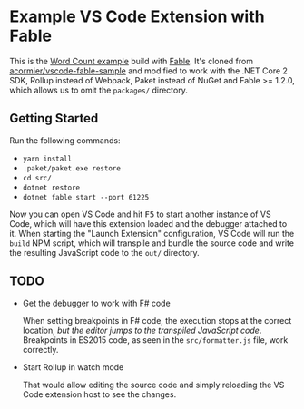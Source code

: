 # Example VS Code Extension with Fable

This is the [Word Count example][example] build with [Fable][fable-home]. It's cloned from [acormier/vscode-fable-sample][upstream] and modified to work with the .NET Core 2 SDK, Rollup instead of Webpack, Paket instead of NuGet and Fable >= 1.2.0, which allows us to omit the `packages/` directory.

  [example]: https://code.visualstudio.com/docs/extensions/example-word-count
  [fable-home]: http://fable.io/
  [upstream]: https://github.com/acormier/vscode-fable-sample

## Getting Started

Run the following commands:

- `yarn install`
- `.paket/paket.exe restore`
- `cd src/`
- `dotnet restore`
- `dotnet fable start --port 61225`

Now you can open VS Code and hit <kbd>F5</kbd> to start another instance of VS Code, which will have this extension loaded and the debugger attached to it. When starting the "Launch Extension" configuration, VS Code will run the `build` NPM script, which will transpile and bundle the source code and write the resulting JavaScript code to the `out/` directory.

## TODO

- Get the debugger to work with F# code

  When setting breakpoints in F# code, the execution stops at the correct location, *but the editor jumps to the transpiled JavaScript code*. Breakpoints in ES2015 code, as seen in the `src/formatter.js` file, work correctly.

- Start Rollup in watch mode

  That would allow editing the source code and simply reloading the VS Code extension host to see the changes.
